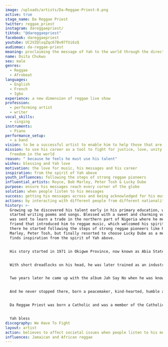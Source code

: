 ```yaml
---
image: /uploads/artists/Da-Reggae-Priest-6.png
active: true
stage_name: Da Reggae Priest
twitter: reggae_priest
instagram: dareggaepriest/
tiktok: "@dareggaepriest"
facebook: dareggaepriest
youtube: UC2VZQlxqZqc67Bv07fUi6zQ
audiomac: da-reggae-priest
meaning: proclaiming the message of Yah to the world through the direction of reggae
name: Osita Chukwu
sex: male
genres:
  - Reggae
  - Afrobeat
languages:
  - English
  - French
  - Igbo
experience: a new dimension of reggae live show
profession:
  - performing artist
  - writer
vocal_skills:
  - singing
instruments:
  - Piano
performance_setup:
  - a band
vision: to be a successful artist to enable him to help those that are in need
mission: to use his career as a tool to fight for justice, love, unity and
  freedom in the world
reason: " because he feels he must use his talent"
wishes: blessing and Yah love
motivation: the love for music, his messages and his career
inspiration: from the spirit of Yah above
youth_influences: following the steps of strong reggae pioneers
influential_artists: Royce, Bob Marley, Peter Tosh & Lucky Dube
purpose: ensure his messages reach every corner of the globe
solution: when people listen to his messages
success: getting his messages across and being acknowledged for his music
actions: by interacting with different people from different nationalities in the world
history: >-
  Growing up he discovered his talent early in his primary education, when he
  started writing poems and songs. Blessed with a sweet and charming voice, he
  was sent to learn a trade in the northern part of Nigeria where he met a
  friend that introduced him to reggae music, which welcomed his spirit. From
  there he started following the steps of strong reggae pioneers like Royce, Bob
  Marley, Peter Tosh, but finally resorted to choose Lucky Dube as a mentor. He
  finds inspiration from the spirit of Yah above.


  His story started in 1971 in Okigwe Province, now known as Abia State. He is the last son among the seven siblings who lost their second son in the Nigeria/Biafra war. He was brought up by his poor parents and couldn't complete his higher educational level for lack of financial support. 


  With short dreadlocks on his head, he was later trained as an industrial electrician where he got a job with a private company which gave him the opportunity to start recording his songs bit by bit early 1998. He joined a group called Zoj Boys in the year 2001 when they released a single titled On My Own. He pulled out of the group because he couldn't see the light in it.


  Two years later he came up with the album Jah Say No when he was known as Sicoraps at a time when reggae music started losing popularity in Nigeria. He then decided to move out to a foreign land to continue his musical career. When he got to Côte d'Ivoire in 2006, he joined the live band group The Morning Stars and was well known for copyrighting Lucky Dube on stage. Since Lucky Dube's death in October 18th 2007, he organizes a yearly memorial for his mentor which made him come up with the album What A System which included one of the tracks he dedicated to his mentor, titled Goodbye Lucky Dube.


  And he never stopped there, born a peacemaker, kind-hearted, humble and a lover of freedom who never wanted to see people being humiliated or marginalized, he said that it is his mission to fight for the oppressed. 


  Da Reggae Priest was born a Catholic and was a member of the Catholic Charismatic Renewal Ci. He never gave up his faith in God. When he was asked about smoking and alcoholism he said: "Yeah I was doing it as a youth, I never knew that I got a supernatural strength in me from above but when I realized this, I called it a quits regarding my spiritual engagement to the Trinity." That is when he chose the name Da Reggae Priest, because the holy book made it clear that living in truth and holiness attracts the presence of Yah Almighty and his love shall rest upon you to give you the maximum strength and protection needed in all you do. 


  Yah bless
discography: We Have To Fight
layout: artist
action: believes to affect societal issues when people listen to his messages
influences: Jamaican and African reggae
---
```

